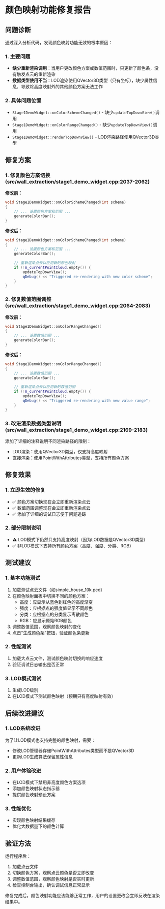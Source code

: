 # 颜色映射功能修复报告

## 问题诊断

通过深入分析代码，发现颜色映射功能无效的根本原因：

### 1. 主要问题
- **缺少重新渲染调用**：当用户更改颜色方案或数值范围时，只更新了颜色条，没有触发点云的重新渲染
- **数据类型使用不当**：LOD渲染使用QVector3D类型（只有坐标），缺少属性信息，导致除高度映射外的其他颜色方案无法工作

### 2. 具体问题位置
- `Stage1DemoWidget::onColorSchemeChanged()` - 缺少`updateTopDownView()`调用
- `Stage1DemoWidget::onColorRangeChanged()` - 缺少`updateTopDownView()`调用
- `Stage1DemoWidget::renderTopDownView()` - LOD渲染路径使用QVector3D类型

## 修复方案

### 1. 修复颜色方案切换 (src/wall_extraction/stage1_demo_widget.cpp:2037-2062)

**修改前：**
```cpp
void Stage1DemoWidget::onColorSchemeChanged(int scheme)
{
    // ... 设置颜色方案和范围 ...
    generateColorBar();
}
```

**修改后：**
```cpp
void Stage1DemoWidget::onColorSchemeChanged(int scheme)
{
    // ... 设置颜色方案和范围 ...
    generateColorBar();
    
    // 重新渲染点云以应用新的颜色映射
    if (!m_currentPointCloud.empty()) {
        updateTopDownView();
        qDebug() << "Triggered re-rendering with new color scheme";
    }
}
```

### 2. 修复数值范围调整 (src/wall_extraction/stage1_demo_widget.cpp:2064-2083)

**修改前：**
```cpp
void Stage1DemoWidget::onColorRangeChanged()
{
    // ... 设置数值范围 ...
    generateColorBar();
}
```

**修改后：**
```cpp
void Stage1DemoWidget::onColorRangeChanged()
{
    // ... 设置数值范围 ...
    generateColorBar();
    
    // 重新渲染点云以应用新的数值范围
    if (!m_currentPointCloud.empty()) {
        updateTopDownView();
        qDebug() << "Triggered re-rendering with new value range";
    }
}
```

### 3. 改进渲染数据类型说明 (src/wall_extraction/stage1_demo_widget.cpp:2169-2183)

添加了详细的注释说明不同渲染路径的限制：
- LOD渲染：使用QVector3D类型，仅支持高度映射
- 直接渲染：使用PointWithAttributes类型，支持所有颜色方案

## 修复效果

### 1. 立即生效的修复
- ✅ 颜色方案切换现在会立即重新渲染点云
- ✅ 数值范围调整现在会立即重新渲染点云
- ✅ 添加了详细的调试日志便于问题追踪

### 2. 部分限制说明
- ⚠️ LOD模式下仍然只支持高度映射（因为LOD数据是QVector3D类型）
- ✅ 非LOD模式下支持所有颜色方案（高度、强度、分类、RGB）

## 测试建议

### 1. 基本功能测试
1. 加载测试点云文件（如simple_house_10k.pcd）
2. 在颜色映射面板中切换不同的颜色方案：
   - 高度：应显示从蓝色到红色的高度渐变
   - 强度：应根据点的强度值显示不同颜色
   - 分类：应根据点的分类显示离散颜色
   - RGB：应显示原始RGB颜色
3. 调整数值范围，观察颜色映射的变化
4. 点击"生成颜色条"按钮，验证颜色条更新

### 2. 性能测试
1. 加载大点云文件，测试颜色映射切换的响应速度
2. 验证调试日志输出是否正常

### 3. LOD模式测试
1. 生成LOD级别
2. 在LOD模式下测试颜色映射（预期只有高度映射有效）

## 后续改进建议

### 1. LOD系统改进
为了让LOD模式也支持完整的颜色映射，需要：
- 修改LOD管理器存储PointWithAttributes类型而不是QVector3D
- 更新LOD生成算法保留属性信息

### 2. 用户体验改进
- 在LOD模式下禁用非高度颜色方案选项
- 添加颜色映射状态指示器
- 提供颜色映射预设方案

### 3. 性能优化
- 实现颜色映射结果缓存
- 优化大数据量下的颜色计算

## 验证方法

运行程序后：
1. 加载点云文件
2. 切换颜色方案，观察点云颜色是否立即改变
3. 调整数值范围，观察颜色映射是否实时更新
4. 检查控制台输出，确认调试信息正常显示

修复完成后，颜色映射功能应该能够正常工作，用户的设置更改会立即反映在渲染结果中。

